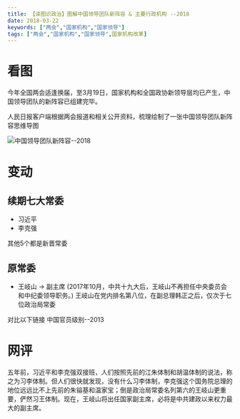 ```yaml
---
title: 【读图识政治】图解中国领导团队新阵容 & 主要行政机构 --2018
date: 2018-03-22
keywords: ["两会","国家机构","国家领导"]
tags: ["两会","国家机构","国家领导",国家机构改革]
---
```


# 看图

今年全国两会适逢换届，至3月19日，国家机构和全国政协新领导层均已产生，中国领导团队的新阵容已组建完毕。

人民日报客户端根据两会报道和相关公开资料，梳理绘制了一张中国领导团队新阵容思维导图

<img alt="中国领导团队新阵容--2018" src="/images/raw/Politics - 中国领导团队新阵容2018 - 人民日报.jpg">


# 变动

## 续期七大常委

- 习近平
- 李克强

其他5个都是新晋常委


## 原常委
- 王岐山 -> 副主席 (2017年10月，中共十九大后，王岐山不再担任中央委员会和中纪委领导职务。)
王岐山在党内排名第八位，在副总理韩正之后，仅次于七位政治局常委



对比以下链接 中国官员级别--2013


# 网评

五年前，习近平和李克强双接班，人们按照先前的江朱体制和胡温体制的说法，称之为习李体制。但人们很快就发现，没有什么习李体制，李克强这个国务院总理的地位远远比不上先前的朱镕基和温家宝；倒是政治局常委名列第六的王岐山更重要，俨然习王体制。现在，王岐山将出任国家副主席，必将是中共建政以来权力最大的副主席。
